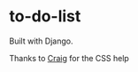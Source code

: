 # to-do-list
Built with Django.

Thanks to [Craig](https://github.com/craigaaroncampbell) for the CSS help
